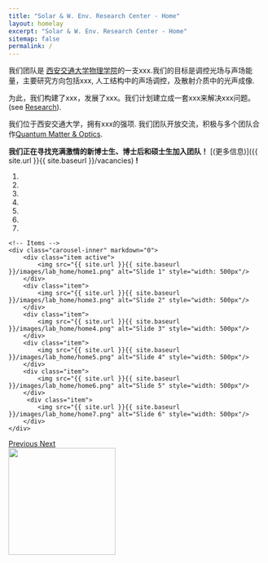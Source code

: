 ```yaml
---
title: "Solar & W. Env. Research Center - Home"
layout: homelay
excerpt: "Solar & W. Env. Research Center - Home"
sitemap: false
permalink: /
---
```


我们团队是 [西安交通大学物理学院](http://phy.xjtu.edu.cn/)的一支xxx.我们的目标是调控光场与声场能量，主要研究方向包括xxx, 人工结构中的声场调控，及散射介质中的光声成像.

为此，我们构建了xxx，发展了xxx。我们计划建立成一套xxx来解决xxx问题。 (see [Research](research)).

我们位于西安交通大学，拥有xxx的强项. 我们团队开放交流，积极与多个团队合作[Quantum Matter & Optics](http://www.physics.leidenuniv.nl/qo-home).

 **我们正在寻找充满激情的新博士生、博士后和硕士生加入团队！** [(更多信息)]({{ site.url }}{{ site.baseurl }}/vacancies) **!**

<div markdown="0" id="carousel" class="carousel slide" data-ride="carousel" data-interval="4000" data-pause="hover" >
    <!-- Menu -->
    <ol class="carousel-indicators">
        <li data-target="#carousel" data-slide-to="0" class="active"></li>
        <li data-target="#carousel" data-slide-to="1"></li>
        <li data-target="#carousel" data-slide-to="2"></li>
        <li data-target="#carousel" data-slide-to="3"></li>
        <li data-target="#carousel" data-slide-to="4"></li>
        <li data-target="#carousel" data-slide-to="5"></li>
        <li data-target="#carousel" data-slide-to="6"></li>
    </ol>

    <!-- Items -->
    <div class="carousel-inner" markdown="0">
        <div class="item active">
            <img src="{{ site.url }}{{ site.baseurl }}/images/lab_home/home1.png" alt="Slide 1" style="width: 500px"/>
        </div>
        <div class="item">
            <img src="{{ site.url }}{{ site.baseurl }}/images/lab_home/home3.png" alt="Slide 2" style="width: 500px"/>
        </div>
        <div class="item">
            <img src="{{ site.url }}{{ site.baseurl }}/images/lab_home/home4.png" alt="Slide 3" style="width: 500px"/>
        </div>
        <div class="item">
            <img src="{{ site.url }}{{ site.baseurl }}/images/lab_home/home5.png" alt="Slide 4" style="width: 500px"/>
        </div>
        <div class="item">
            <img src="{{ site.url }}{{ site.baseurl }}/images/lab_home/home6.png" alt="Slide 5" style="width: 500px"/>
        </div>       
         <div class="item">
            <img src="{{ site.url }}{{ site.baseurl }}/images/lab_home/home7.png" alt="Slide 6" style="width: 500px"/>
        </div>
    </div>
  <a class="left carousel-control" href="#carousel" role="button" data-slide="prev">
    <span class="glyphicon glyphicon-chevron-left" aria-hidden="true"></span>
    <span class="sr-only">Previous</span>
  </a>
  <a class="right carousel-control" href="#carousel" role="button" data-slide="next">
    <span class="glyphicon glyphicon-chevron-right" aria-hidden="true"></span>
    <span class="sr-only">Next</span>
  </a>
</div>





<!-- We are grateful for funding from Leiden University, [NWO](www.nwo.nl) ([Vidi talent scheme](http://www.nwo.nl/en/research-and-results/programmes/Talent+Scheme) and the [Frontiers in Nanoscience program](https://www.universiteitleiden.nl/en/research/research-projects/science/frontiers-of-nanoscience-nanofront)), and from an [ERC starting grant](https://erc.europa.eu/funding/starting-grants). -->

<img src="{{ site.url }}{{ site.baseurl }}/images/lab_home/XJTU-logo.png" style="width: 210px">

<!-- <figure class="fourth">
  <img src="{{ site.url }}{{ site.baseurl }}/images/lab_home/XJTU-logo.jpg" style="width: 210px">
  <img src="{{ site.url }}{{ site.baseurl }}/images/lab_home/Logo_Nanofront.jpg" style="width: 110px">
  <img src="{{ site.url }}{{ site.baseurl }}/images/lab_home/Logo_NWO.jpg" style="width: 120px">
  <img src="{{ site.url }}{{ site.baseurl }}/images/lab_home/Logo_ERC.jpg" style="width: 110px">
</figure> -->
